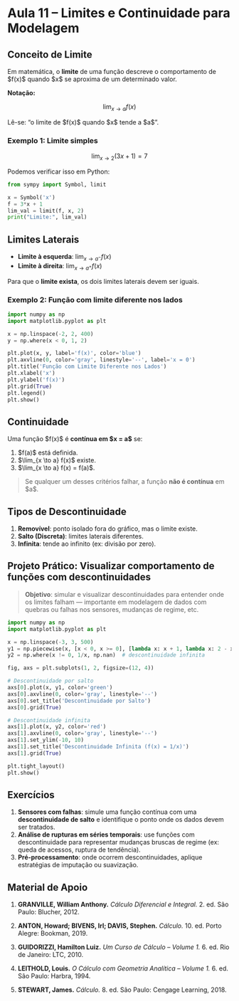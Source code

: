 # Aula 11 – Limites e Continuidade para Modelagem

## Conceito de Limite

Em matemática, o **limite** de uma função descreve o comportamento de \$f(x)\$ quando \$x\$ se aproxima de um determinado valor.

**Notação:**

$$
\lim_{x \to a} f(x)
$$

Lê-se: “o limite de \$f(x)\$ quando \$x\$ tende a \$a\$”.

### Exemplo 1: Limite simples

$$
\lim_{x \to 2} (3x + 1) = 7
$$

Podemos verificar isso em Python:

```python
from sympy import Symbol, limit

x = Symbol('x')
f = 3*x + 1
lim_val = limit(f, x, 2)
print("Limite:", lim_val)
```

## Limites Laterais

* **Limite à esquerda**: $\lim_{x \to a^-} f(x)$
* **Limite à direita**: $\lim_{x \to a^+} f(x)$

Para que o **limite exista**, os dois limites laterais devem ser iguais.

### Exemplo 2: Função com limite diferente nos lados

```python
import numpy as np
import matplotlib.pyplot as plt

x = np.linspace(-2, 2, 400)
y = np.where(x < 0, 1, 2)

plt.plot(x, y, label='f(x)', color='blue')
plt.axvline(0, color='gray', linestyle='--', label='x = 0')
plt.title('Função com Limite Diferente nos Lados')
plt.xlabel('x')
plt.ylabel('f(x)')
plt.grid(True)
plt.legend()
plt.show()
```


## Continuidade

Uma função \$f(x)\$ é **contínua em \$x = a\$** se:

1. \$f(a)\$ está definida.
2. \$\lim\_{x \to a} f(x)\$ existe.
3. \$\lim\_{x \to a} f(x) = f(a)\$.

> Se qualquer um desses critérios falhar, a função **não é contínua** em \$a\$.

## Tipos de Descontinuidade

1. **Removível**: ponto isolado fora do gráfico, mas o limite existe.
2. **Salto (Discreta)**: limites laterais diferentes.
3. **Infinita**: tende ao infinito (ex: divisão por zero).


## Projeto Prático: Visualizar comportamento de funções com descontinuidades

> **Objetivo**: simular e visualizar descontinuidades para entender onde os limites falham — importante em modelagem de dados com quebras ou falhas nos sensores, mudanças de regime, etc.

```python
import numpy as np
import matplotlib.pyplot as plt

x = np.linspace(-3, 3, 500)
y1 = np.piecewise(x, [x < 0, x >= 0], [lambda x: x + 1, lambda x: 2 - x])
y2 = np.where(x != 0, 1/x, np.nan)  # descontinuidade infinita

fig, axs = plt.subplots(1, 2, figsize=(12, 4))

# Descontinuidade por salto
axs[0].plot(x, y1, color='green')
axs[0].axvline(0, color='gray', linestyle='--')
axs[0].set_title('Descontinuidade por Salto')
axs[0].grid(True)

# Descontinuidade infinita
axs[1].plot(x, y2, color='red')
axs[1].axvline(0, color='gray', linestyle='--')
axs[1].set_ylim(-10, 10)
axs[1].set_title('Descontinuidade Infinita (f(x) = 1/x)')
axs[1].grid(True)

plt.tight_layout()
plt.show()
```


## Exercícios

1. **Sensores com falhas**: simule uma função contínua com uma **descontinuidade de salto** e identifique o ponto onde os dados devem ser tratados.
2. **Análise de rupturas em séries temporais**: use funções com descontinuidade para representar mudanças bruscas de regime (ex: queda de acessos, ruptura de tendência).
3. **Pré-processamento**: onde ocorrem descontinuidades, aplique estratégias de imputação ou suavização.


## Material de Apoio

1. **GRANVILLE, William Anthony.**
   *Cálculo Diferencial e Integral.* 2. ed. São Paulo: Blucher, 2012.

2. **ANTON, Howard; BIVENS, Irl; DAVIS, Stephen.**
   *Cálculo.* 10. ed. Porto Alegre: Bookman, 2019.

3. **GUIDORIZZI, Hamilton Luiz.**
   *Um Curso de Cálculo – Volume 1.* 6. ed. Rio de Janeiro: LTC, 2010.

4. **LEITHOLD, Louis.**
   *O Cálculo com Geometria Analítica – Volume 1.* 6. ed. São Paulo: Harbra, 1994.

5. **STEWART, James.**
   *Cálculo.* 8. ed. São Paulo: Cengage Learning, 2018.
